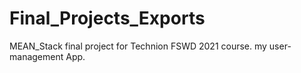 # Final_Projects_Exports
 MEAN_Stack final project for Technion FSWD 2021 course. my user-management App.
